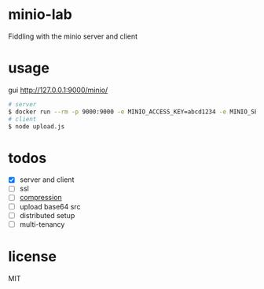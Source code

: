 # minio-lab
Fiddling with the minio server and client

# usage
gui http://127.0.0.1:9000/minio/

```bash
# server
$ docker run --rm -p 9000:9000 -e MINIO_ACCESS_KEY=abcd1234 -e MINIO_SECRET_KEY=fghi7890 --name minio minio/minio server /data
# client
$ node upload.js
```

# todos
- [x] server and client
- [ ] ssl
- [ ] [compression](https://docs.min.io/docs/minio-compression-guide.html)
- [ ] upload base64 src
- [ ] distributed setup
- [ ] multi-tenancy

# license
MIT

